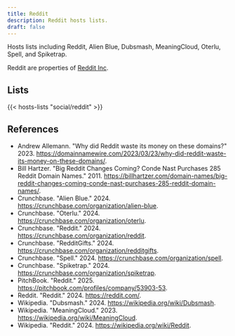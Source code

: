 ```yaml
---
title: Reddit
description: Reddit hosts lists.
draft: false
---
```


Hosts lists including Reddit, Alien Blue, Dubsmash, MeaningCloud, Oterlu, Spell, and Spiketrap.

Reddit are properties of [Reddit Inc](https://redditinc.com/).

## Lists

{{< hosts-lists "social/reddit" >}}

## References

+ Andrew Allemann. "Why did Reddit waste its money on these domains?" 2023. https://domainnamewire.com/2023/03/23/why-did-reddit-waste-its-money-on-these-domains/.
+ Bill Hartzer. "Big Reddit Changes Coming? Conde Nast Purchases 285 Reddit Domain Names." 2011. https://billhartzer.com/domain-names/big-reddit-changes-coming-conde-nast-purchases-285-reddit-domain-names/.
+ Crunchbase. "Alien Blue." 2024. https://crunchbase.com/organization/alien-blue.
+ Crunchbase. "Oterlu." 2024. https://crunchbase.com/organization/oterlu.
+ Crunchbase. "Reddit." 2024. https://crunchbase.com/organization/reddit.
+ Crunchbase. "RedditGifts." 2024. https://crunchbase.com/organization/redditgifts.
+ Crunchbase. "Spell." 2024. https://crunchbase.com/organization/spell.
+ Crunchbase. "Spiketrap." 2024. https://crunchbase.com/organization/spiketrap.
+ PitchBook. "Reddit." 2025. https://pitchbook.com/profiles/company/53903-53.
+ Reddit. "Reddit." 2024. https://reddit.com/.
+ Wikipedia. "Dubsmash." 2024. https://wikipedia.org/wiki/Dubsmash.
+ Wikipedia. "MeaningCloud." 2023. https://wikipedia.org/wiki/MeaningCloud.
+ Wikipedia. "Reddit." 2024. https://wikipedia.org/wiki/Reddit.

